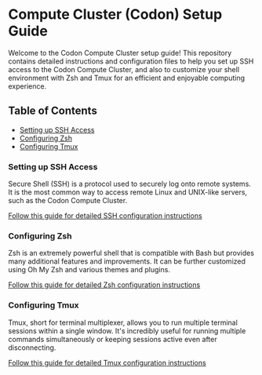 # Compute Cluster (Codon) Setup Guide

Welcome to the Codon Compute Cluster setup guide! This repository contains detailed instructions and configuration files to help you set up SSH access to the Codon Compute Cluster, and also to customize your shell environment with Zsh and Tmux for an efficient and enjoyable computing experience.
## Table of Contents

- [Setting up SSH Access](#setting-up-ssh-access)
- [Configuring Zsh](#configuring-zsh)
- [Configuring Tmux](#configuring-tmux)

### Setting up SSH Access

Secure Shell (SSH) is a protocol used to securely log onto remote systems. It is the most common way to access remote Linux and UNIX-like servers, such as the Codon Compute Cluster.

[Follow this guide for detailed SSH configuration instructions](./ssh/ssh.md)

### Configuring Zsh

Zsh is an extremely powerful shell that is compatible with Bash but provides many additional features and improvements. It can be further customized using Oh My Zsh and various themes and plugins.

[Follow this guide for detailed Zsh configuration instructions](./zsh/zsh.md)

### Configuring Tmux

Tmux, short for terminal multiplexer, allows you to run multiple terminal sessions within a single window. It's incredibly useful for running multiple commands simultaneously or keeping sessions active even after disconnecting.

[Follow this guide for detailed Tmux configuration instructions](./tmux/tmux.md)

